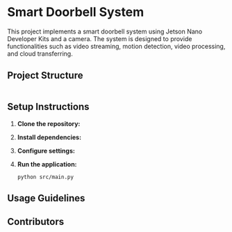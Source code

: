 # Smart Doorbell System

This project implements a smart doorbell system using Jetson Nano Developer Kits and a camera. The system is designed to provide functionalities such as video streaming, motion detection, video processing, and cloud transferring.

## Project Structure

```

```

## Setup Instructions

1. **Clone the repository:**

2. **Install dependencies:**

3. **Configure settings:**

4. **Run the application:**
   ```
   python src/main.py
   ```

## Usage Guidelines

## Contributors

